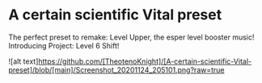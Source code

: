 # A certain scientific Vital preset
The perfect preset to remake: Level Upper, the esper level booster music! Introducing Project: Level 6 Shift!

![alt text]https://github.com/[TheotenoKnight]/[A-certain-scientific-Vital-preset]/blob/[main]/Screenshot_20201124_205101.png?raw=true
